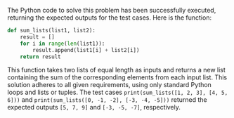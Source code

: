 The Python code to solve this problem has been successfully executed, returning the expected outputs for the test cases. Here is the function:

```python
def sum_lists(list1, list2):
    result = []
    for i in range(len(list1)):
        result.append(list1[i] + list2[i])
    return result
```

This function takes two lists of equal length as inputs and returns a new list containing the sum of the corresponding elements from each input list. This solution adheres to all given requirements, using only standard Python loops and lists or tuples. The test cases `print(sum_lists([1, 2, 3], [4, 5, 6]))` and `print(sum_lists([0, -1, -2], [-3, -4, -5]))` returned the expected outputs `[5, 7, 9]` and `[-3, -5, -7]`, respectively.